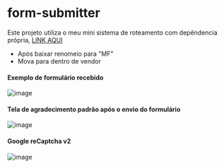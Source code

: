 # form-submitter

Este projeto utiliza o meu mini sistema de roteamento com depêndencia própria, [LINK AQUI](https://github.com/YrllanBrandao/php-router)
- Após baixar renomeio para "MF"
- Mova para dentro de vendor
#### Exemplo de formulário recebido
![image](https://github.com/YrllanBrandao/form-submitter/assets/77467410/e7c48a34-cc35-4bf0-ba10-5cc820f18127)


#### Tela de agradecimento padrão após o envio do formulário
![image](https://github.com/YrllanBrandao/form-submitter/assets/77467410/7c073f29-3644-43ef-8cb7-ba3421a99d15)


#### Google reCaptcha v2
![image](https://github.com/YrllanBrandao/form-submitter/assets/77467410/176e57f8-9a49-4c12-912e-c5ac5dd256ea)

